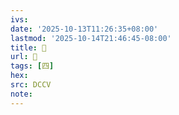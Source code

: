 ```yaml
---
ivs:
date: '2025-10-13T11:26:35+08:00'
lastmod: '2025-10-14T21:46:45-08:00'
title: 󰑭
url: 󰑭
tags: [四]
hex: 
src: DCCV
note:
---
```

